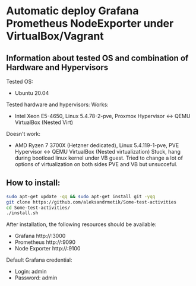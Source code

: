# Automatic deploy Grafana Prometheus NodeExporter under VirtualBox/Vagrant

## Information about tested OS and combination of Hardware and Hypervisors 
 Tested OS:
 + Ubuntu 20.04

 Tested hardware and hypervisors:
 Works:
 + Intel Xeon E5-4650, Linux 5.4.78-2-pve, Proxmox Hypervisor <-> QEMU  VirtualBox (Nested Virt) 

 Doesn't work: 
 - AMD Ryzen 7 3700X (Hetzner dedicated), Linux 5.4.119-1-pve,  PVE Hypervisor <-> QEMU VirtualBox (Nested virtualization)
   Stuck, hang during bootload linux kernel under VB guest. Tried to change a lot of options of virtualization on both sides PVE and VB but unsucceful.

## How to install:
```bash
sudo apt-get update -qq && sudo apt-get install git -yqq
git clone https://github.com/aleksandrmetik/Some-test-activities
cd Some-test-activities/
./install.sh
```
After installation, the following resources should be available:
* Grafana http://<host-ip>:3000
* Prometheus http://<host-ip>:9090
* Node Exporter http://<host-ip>:9100

Default Grafana credential: 
* Login: admin
* Password: admin
